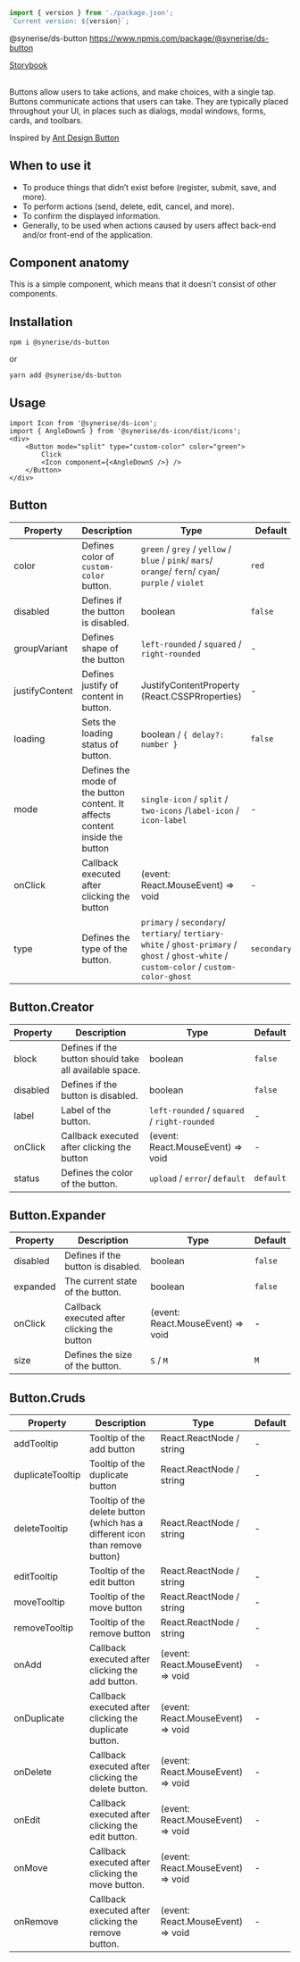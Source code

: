 ```js noeditor
import { version } from './package.json';
`Current version: ${version}`;
```

<div className="ds-package-info">
  @synerise/ds-button
  <a target="_blank" href="https://www.npmjs.com/package/@synerise/ds-button">https://www.npmjs.com/package/@synerise/ds-button</a>
</div>

<a target="_blank" href="/storybook-static/?path=/story/components-button--simple">Storybook</a>
<br />
<br />

Buttons allow users to take actions, and make choices, with a single tap. Buttons communicate actions that users can take. They are typically placed throughout your UI, in places such as dialogs, modal windows, forms, cards, and toolbars.

Inspired by [Ant Design Button](https://ant.design/components/button/)

## When to use it

- To produce things that didn’t exist before (register, submit, save, and more).
- To perform actions (send, delete, edit, cancel, and more).
- To confirm the displayed information.
- Generally, to be used when actions caused by users affect back-end and/or front-end of the application.

## Component anatomy

This is a simple component, which means that it doesn't consist of other components.

## Installation

```static
npm i @synerise/ds-button
```

or

```static
yarn add @synerise/ds-button
```

## Usage

```
import Icon from '@synerise/ds-icon';
import { AngleDownS } from '@synerise/ds-icon/dist/icons';
<div>
    <Button mode="split" type="custom-color" color="green">
        Click
        <Icon component={<AngleDownS />} />
    </Button>
</div>
```

## Button

| Property       | Description                                                                  | Type                                                                                                                                      | Default     |
| -------------- | ---------------------------------------------------------------------------- | ----------------------------------------------------------------------------------------------------------------------------------------- | ----------- |
| color          | Defines color of `custom-color` button.                                      | `green` / `grey` / `yellow` / `blue` / `pink`/ `mars`/ `orange`/ `fern`/ `cyan`/ `purple` / `violet`                                      | `red`       |
| disabled       | Defines if the button is disabled.                                           | boolean                                                                                                                                   | `false`     |
| groupVariant   | Defines shape of the button                                                  | `left-rounded` / `squared` / `right-rounded`                                                                                              | -           |
| justifyContent | Defines justify of content in button.                                        | JustifyContentProperty (React.CSSPRroperties)                                                                                             | -           |
| loading        | Sets the loading status of button.                                           | boolean / `{ delay?: number }`                                                                                                            | `false`     |
| mode           | Defines the mode of the button content. It affects content inside the button | `single-icon` / `split` / `two-icons` /`label-icon` / `icon-label`                                                                        | -           |
| onClick        | Callback executed after clicking the button                                  | (event: React.MouseEvent<HTMLElement>) => void                                                                                            | -           |
| type           | Defines the type of the button.                                              | `primary` / `secondary`/ `tertiary`/ `tertiary-white` / `ghost-primary` / `ghost` / `ghost-white` / `custom-color` / `custom-color-ghost` | `secondary` |

## Button.Creator

| Property | Description                                            | Type                                           | Default   |
| -------- | ------------------------------------------------------ | ---------------------------------------------- | --------- |
| block    | Defines if the button should take all available space. | boolean                                        | `false`   |
| disabled | Defines if the button is disabled.                     | boolean                                        | `false`   |
| label    | Label of the button.                                   | `left-rounded` / `squared` / `right-rounded`   | -         |
| onClick  | Callback executed after clicking the button            | (event: React.MouseEvent<HTMLElement>) => void | -         |
| status   | Defines the color of the button.                       | `upload` / `error`/ `default`                  | `default` |

## Button.Expander

| Property | Description                                 | Type                                           | Default |
| -------- | ------------------------------------------- | ---------------------------------------------- | ------- |
| disabled | Defines if the button is disabled.          | boolean                                        | `false` |
| expanded | The current state of the button.            | boolean                                        | `false` |
| onClick  | Callback executed after clicking the button | (event: React.MouseEvent<HTMLElement>) => void | -       |
| size     | Defines the size of the button.             | `S` / `M`                                      | `M`     |

## Button.Cruds

| Property         | Description                                                                  | Type                                           | Default |
| ---------------- | ---------------------------------------------------------------------------- | ---------------------------------------------- | ------- |
| addTooltip       | Tooltip of the add button                                                    | React.ReactNode / string                       | -       |
| duplicateTooltip | Tooltip of the duplicate button                                              | React.ReactNode / string                       | -       |
| deleteTooltip    | Tooltip of the delete button (which has a different icon than remove button) | React.ReactNode / string                       | -       |
| editTooltip      | Tooltip of the edit button                                                   | React.ReactNode / string                       | -       |
| moveTooltip      | Tooltip of the move button                                                   | React.ReactNode / string                       | -       |
| removeTooltip    | Tooltip of the remove button                                                 | React.ReactNode / string                       | -       |
| onAdd            | Callback executed after clicking the add button.                             | (event: React.MouseEvent<HTMLElement>) => void | -       |
| onDuplicate      | Callback executed after clicking the duplicate button.                       | (event: React.MouseEvent<HTMLElement>) => void | -       |
| onDelete         | Callback executed after clicking the delete button.                          | (event: React.MouseEvent<HTMLElement>) => void | -       |
| onEdit           | Callback executed after clicking the edit button.                            | (event: React.MouseEvent<HTMLElement>) => void | -       |
| onMove           | Callback executed after clicking the move button.                            | (event: React.MouseEvent<HTMLElement>) => void | -       |
| onRemove         | Callback executed after clicking the remove button.                          | (event: React.MouseEvent<HTMLElement>) => void | -       |
